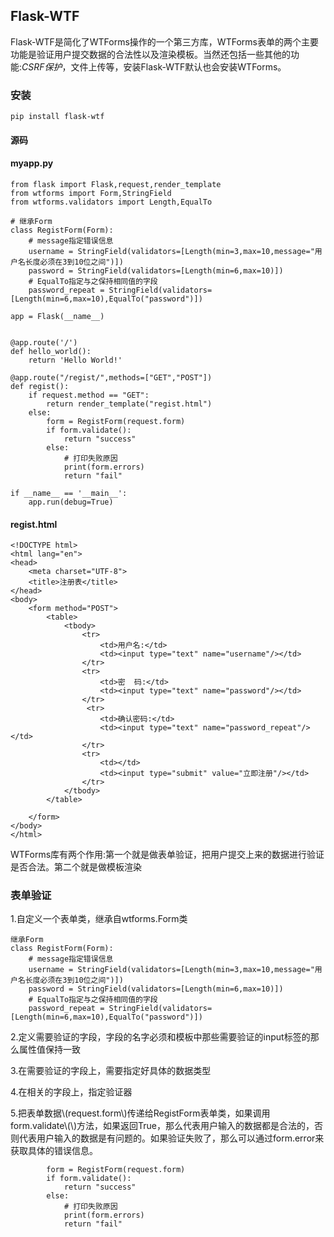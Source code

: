 ## Flask-WTF

Flask-WTF是简化了WTForms操作的一个第三方库，WTForms表单的两个主要功能是验证用户提交数据的合法性以及渲染模板。当然还包括一些其他的功能:_CSRF保护_，文件上传等，安装Flask-WTF默认也会安装WTForms。

### 安装

```
pip install flask-wtf
```

#### 源码

#### myapp.py

```
from flask import Flask,request,render_template
from wtforms import Form,StringField
from wtforms.validators import Length,EqualTo

# 继承Form
class RegistForm(Form):
    # message指定错误信息
    username = StringField(validators=[Length(min=3,max=10,message="用户名长度必须在3到10位之间")])
    password = StringField(validators=[Length(min=6,max=10)])
    # EqualTo指定与之保持相同值的字段
    password_repeat = StringField(validators=[Length(min=6,max=10),EqualTo("password")])

app = Flask(__name__)


@app.route('/')
def hello_world():
    return 'Hello World!'

@app.route("/regist/",methods=["GET","POST"])
def regist():
    if request.method == "GET":
        return render_template("regist.html")
    else:
        form = RegistForm(request.form)
        if form.validate():
            return "success"
        else:
            # 打印失败原因
            print(form.errors)
            return "fail"

if __name__ == '__main__':
    app.run(debug=True)
```

#### regist.html

```
<!DOCTYPE html>
<html lang="en">
<head>
    <meta charset="UTF-8">
    <title>注册表</title>
</head>
<body>
    <form method="POST">
        <table>
            <tbody>
                <tr>
                    <td>用户名:</td>
                    <td><input type="text" name="username"/></td>
                </tr>
                <tr>
                    <td>密  码:</td>
                    <td><input type="text" name="password"/></td>
                </tr>
                 <tr>
                    <td>确认密码:</td>
                    <td><input type="text" name="password_repeat"/></td>
                </tr>
                <tr>
                    <td></td>
                    <td><input type="submit" value="立即注册"/></td>
                </tr>
            </tbody>
        </table>

    </form>
</body>
</html>
```

WTForms库有两个作用:第一个就是做表单验证，把用户提交上来的数据进行验证是否合法。第二个就是做模板渲染

### 表单验证

1.自定义一个表单类，继承自wtforms.Form类

```
继承Form
class RegistForm(Form):
    # message指定错误信息
    username = StringField(validators=[Length(min=3,max=10,message="用户名长度必须在3到10位之间")])
    password = StringField(validators=[Length(min=6,max=10)])
    # EqualTo指定与之保持相同值的字段
    password_repeat = StringField(validators=[Length(min=6,max=10),EqualTo("password")])
```

2.定义需要验证的字段，字段的名字必须和模板中那些需要验证的input标签的那么属性值保持一致

3.在需要验证的字段上，需要指定好具体的数据类型

4.在相关的字段上，指定验证器

5.把表单数据\\(request.form\\)传递给RegistForm表单类，如果调用form.validate\\(\\)方法，如果返回True，那么代表用户输入的数据都是合法的，否则代表用户输入的数据是有问题的。如果验证失败了，那么可以通过form.error来获取具体的错误信息。

```
        form = RegistForm(request.form)
        if form.validate():
            return "success"
        else:
            # 打印失败原因
            print(form.errors)
            return "fail"

```




